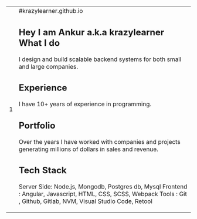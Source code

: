 
<table>
  <tr>
    <td>1</td>
    <td>
    #krazylearner.github.io

Hey I am Ankur a.k.a krazylearner
What I do
-------------
I design and build scalable backend systems for both small and large companies.

Experience
-------------
I have 10+ years of experience in programming.

Portfolio
-------------
Over the years I have worked with companies and projects generating millions of dollars in sales and revenue.

Tech Stack
-------------

Server Side: Node.js, Mongodb, Postgres db, Mysql
Frontend : Angular, Javascript, HTML, CSS, SCSS, Webpack
Tools : Git , Github, Gitlab, NVM, Visual Studio Code, Retool 
    </td>
  </tr>
</table>









